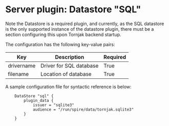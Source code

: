 # Server plugin: Datastore "SQL"

Note the Datastore is a required plugin, and currently, as the SQL datastore is the only supported instance of the datastore plugin, there must be a section configuring this upon Tornjak backend startup.

The configuration has the following key-value pairs:

| Key         | Description                  | Required            |
| ----------- | ---------------------------- | ------------------- |
| drivername  | Driver for SQL database      | True                |
| filename    | Location of database         | True                |

A sample configuration file for syntactic reference is below:

```hcl
    DataStore "sql" {
        plugin_data {
            issuer = "sqlite3"
            audience = "/run/spire/data/tornjak.sqlite3"
        }
    }
```
